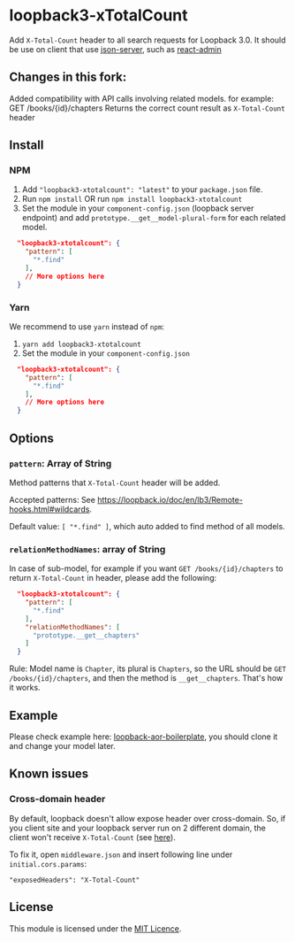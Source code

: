 # loopback3-xTotalCount
Add `X-Total-Count` header to all search requests for Loopback 3.0. It should be use on client that use [json-server](https://github.com/typicode/json-server), such as [react-admin](https://github.com/marmelab/react-admin)

## Changes in this fork:
Added compatibility with API calls involving related models. for example:
GET /books/{id}/chapters
Returns the correct count result as `X-Total-Count` header 

## Install

### NPM

1. Add `"loopback3-xtotalcount": "latest"` to your `package.json` file.
2. Run `npm install` OR run `npm install loopback3-xtotalcount`
3. Set the module in your `component-config.json` (loopback server endpoint) and add `prototype.__get__model-plural-form` for each related model.


```json
  "loopback3-xtotalcount": {
    "pattern": [
      "*.find"
    ],
    // More options here
  }
```

### Yarn

We recommend to use `yarn` instead of `npm`:

1. `yarn add loopback3-xtotalcount`
2. Set the module in your `component-config.json`

```json
  "loopback3-xtotalcount": {
    "pattern": [
      "*.find"
    ],
    // More options here
  }
```

## Options

### `pattern`: Array of String

Method patterns that `X-Total-Count` header will be added.

Accepted patterns: See https://loopback.io/doc/en/lb3/Remote-hooks.html#wildcards.

Default value: `[ "*.find" ]`, which auto added to find method of all models.

### `relationMethodNames`: array of String

In case of sub-model, for example if you want `GET /books/{id}/chapters` to return  `X-Total-Count` in header, please add the following:

```json
  "loopback3-xtotalcount": {
    "pattern": [
      "*.find"
    ],
    "relationMethodNames": [
      "prototype.__get__chapters"
    ]
  }
```

Rule: Model name is `Chapter`, its plural is `Chapters`, so the URL should be `GET /books/{id}/chapters`, and then the method is `__get__chapters`. That's how it works.

## Example

Please check example here: [loopback-aor-boilerplate](https://github.com/kimkha/loopback-aor-boilerplate), you should clone it and change your model later.

## Known issues

### Cross-domain header

By default, loopback doesn't allow expose header over cross-domain. So, if you client site and your loopback server run on 2 different domain, the client won't receive `X-Total-Count` (see [here](https://github.com/kimkha/aor-loopback/issues/2)).

To fix it, open `middleware.json` and insert following line under `initial.cors.params`:

```
"exposedHeaders": "X-Total-Count"
```

## License
This module is licensed under the [MIT Licence](LICENSE).
